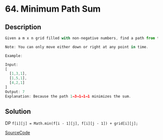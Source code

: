 # 64. Minimum Path Sum

## Description

```javascript
Given a m x n grid filled with non-negative numbers, find a path from top left to bottom right which minimizes the sum of all numbers along its path.

Note: You can only move either down or right at any point in time.

Example:

Input:
[
  [1,3,1],
  [1,5,1],
  [4,2,1]
]
Output: 7
Explanation: Because the path 1→3→1→1→1 minimizes the sum.
```

## Solution

DP `f[i][j] = Math.min(f[i - 1][j], f[i][j - 1]) + grid[i][j];`

[SourceCode](./solution.js)